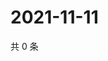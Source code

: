 # 2021-11-11

共 0 条

<!-- BEGIN WEIBO -->
<!-- 最后更新时间 Thu Nov 11 2021 11:12:14 GMT+0800 (China Standard Time) -->

<!-- END WEIBO -->
